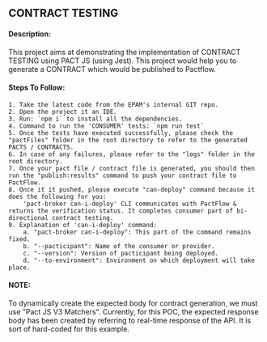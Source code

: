 ## CONTRACT TESTING

#### Description:

This project aims at demonstrating the implementation of CONTRACT TESTING using PACT JS (using Jest). This project would help you to generate a CONTRACT which would be published to Pactflow.


#### Steps To Follow:

    1. Take the latest code from the EPAM's internal GIT repo.
    2. Open the project it an IDE.
    3. Run: `npm i` to install all the dependencies.
    4. Command to run the 'CONSUMER' tests: `npm run test`
    5. Once the tests have executed successfully, please check the "pactFiles" folder in the root directory to refer to the generated PACTS / CONTRACTS.
    6. In case of any failures, please refer to the "logs" folder in the root directory.
    7. Once your pact file / contract file is generated, you should then run the "publish:results" command to push your contract file to PactFlow.
    8. Once it it pushed, please execute "can-deploy" command because it does the following for you:
        'pact-broker can-i-deploy' CLI communicates with PactFlow & returns the verification status. It completes consumer part of bi-directional contract testing.
    9. Explanation of 'can-i-deploy' command:
        a. "pact-broker can-i-deploy": This part of the command remains fixed.
        b. "--pacticipant": Name of the consumer or provider.
        c. "--version": Version of pacticipant being deployed.
        d. "--to-environment": Environment on which deployment will take place.

#### NOTE:

To dynamically create the expected body for contract generation, we must use "Pact JS V3 Matchers". Currently, for this POC, the expected response body has been created by referring to real-time response of the API. It is sort of hard-coded for this example.
